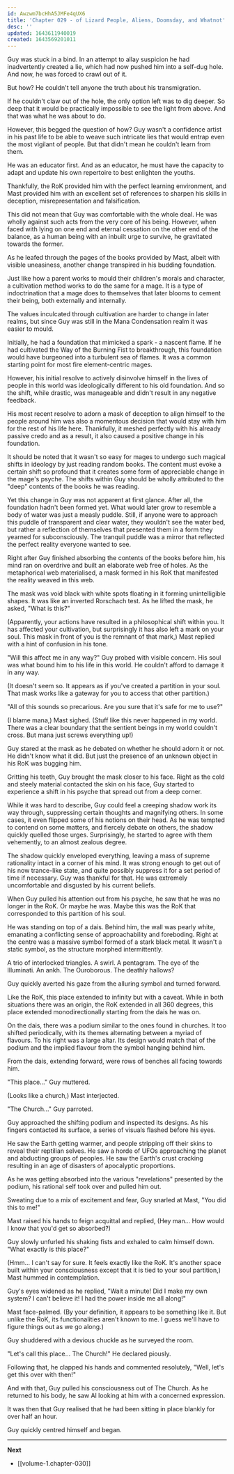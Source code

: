 ```yaml
---
id: Awzwm7bcHhA5JMFe4qUX6
title: 'Chapter 029 - of Lizard People, Aliens, Doomsday, and Whatnot'
desc: ''
updated: 1643611940019
created: 1643569201011
---
```


Guy was stuck in a bind. In an attempt to allay suspicion he had inadvertently created a lie, which had now pushed him into a self-dug hole. And now, he was forced to crawl out of it.

But how? He couldn't tell anyone the truth about his transmigration.

If he couldn't claw out of the hole, the only option left was to dig deeper. So deep that it would be practically impossible to see the light from above. And that was what he was about to do.

However, this begged the question of how? Guy wasn't a confidence artist in his past life to be able to weave such intricate lies that would entrap even the most vigilant of people. But that didn't mean he couldn't learn from them.

He was an educator first. And as an educator, he must have the capacity to adapt and update his own repertoire to best enlighten the youths.

Thankfully, the RoK provided him with the perfect learning environment, and Mast provided him with an excellent set of references to sharpen his skills in deception, misrepresentation and falsification.

This did not mean that Guy was comfortable with the whole deal. He was wholly against such acts from the very core of his being. However, when faced with lying on one end and eternal cessation on the other end of the balance, as a human being with an inbuilt urge to survive, he gravitated towards the former.

As he leafed through the pages of the books provided by Mast, albeit with visible uneasiness, another change transpired in his budding foundation.

Just like how a parent works to mould their children's morals and character, a cultivation method works to do the same for a mage. It is a type of indoctrination that a mage does to themselves that later blooms to cement their being, both externally and internally.

The values inculcated through cultivation are harder to change in later realms, but since Guy was still in the Mana Condensation realm it was easier to mould.

Initially, he had a foundation that mimicked a spark - a nascent flame. If he had cultivated the Way of the Burning Fist to breakthrough, this foundation would have burgeoned into a turbulent sea of flames. It was a common starting point for most fire element-centric mages.

However, his initial resolve to actively disinvolve himself in the lives of people in this world was ideologically different to his old foundation. And so the shift, while drastic, was manageable and didn't result in any negative feedback.

His most recent resolve to adorn a mask of deception to align himself to the people around him was also a momentous decision that would stay with him for the rest of his life here. Thankfully, it meshed perfectly with his already passive credo and as a result, it also caused a positive change in his foundation.

It should be noted that it wasn't so easy for mages to undergo such magical shifts in ideology by just reading random books. The content must evoke a certain shift so profound that it creates some form of appreciable change in the mage's psyche. The shifts within Guy should be wholly attributed to the "deep" contents of the books he was reading.

Yet this change in Guy was not apparent at first glance. After all, the foundation hadn't been formed yet. What would later grow to resemble a body of water was just a measly puddle. Still, if anyone were to approach this puddle of transparent and clear water, they wouldn't see the water bed, but rather a reflection of themselves that presented them in a form they yearned for subconsciously. The tranquil puddle was a mirror that reflected the perfect reality everyone wanted to see.

Right after Guy finished absorbing the contents of the books before him, his mind ran on overdrive and built an elaborate web free of holes. As the metaphorical web materialised, a mask formed in his RoK that manifested the reality weaved in this web.

The mask was void black with white spots floating in it forming unintelligible shapes. It was like an inverted Rorschach test. As he lifted the mask, he asked, "What is this?"

(Apparently, your actions have resulted in a philosophical shift within you. It has affected your cultivation, but surprisingly it has also left a mark on your soul. This mask in front of you is the remnant of that mark,) Mast replied with a hint of confusion in his tone.

"Will this affect me in any way?" Guy probed with visible concern. His soul was what bound him to his life in this world. He couldn't afford to damage it in any way.

(It doesn't seem so. It appears as if you've created a partition in your soul. That mask works like a gateway for you to access that other partition.)

"All of this sounds so precarious. Are you sure that it's safe for me to use?"

(I blame mana,) Mast sighed. (Stuff like this never happened in my world. There was a clear boundary that the sentient beings in my world couldn't cross. But mana just screws everything up!)

Guy stared at the mask as he debated on whether he should adorn it or not. He didn't know what it did. But just the presence of an unknown object in his RoK was bugging him.

Gritting his teeth, Guy brought the mask closer to his face. Right as the cold and steely material contacted the skin on his face, Guy started to experience a shift in his psyche that spread out from a deep corner.

While it was hard to describe, Guy could feel a creeping shadow work its way through, suppressing certain thoughts and magnifying others. In some cases, it even flipped some of his notions on their head. As he was tempted to contend on some matters, and fiercely debate on others, the shadow quickly quelled those urges. Surprisingly, he started to agree with them vehemently, to an almost zealous degree.

The shadow quickly enveloped everything, leaving a mass of supreme rationality intact in a corner of his mind. It was strong enough to get out of his now trance-like state, and quite possibly suppress it for a set period of time if necessary. Guy was thankful for that. He was extremely uncomfortable and disgusted by his current beliefs.

When Guy pulled his attention out from his psyche, he saw that he was no longer in the RoK. Or maybe he was. Maybe this was the RoK that corresponded to this partition of his soul.

He was standing on top of a dais. Behind him, the wall was pearly white, emanating a conflicting sense of approachability and foreboding. Right at the centre was a massive symbol formed of a stark black metal. It wasn't a static symbol, as the structure morphed intermittently.

A trio of interlocked triangles. A swirl. A pentagram. The eye of the Illuminati. An ankh. The Ouroborous. The deathly hallows?

Guy quickly averted his gaze from the alluring symbol and turned forward.

Like the RoK, this place extended to infinity but with a caveat. While in both situations there was an origin, the RoK extended in all 360 degrees, this place extended monodirectionally starting from the dais he was on.

On the dais, there was a podium similar to the ones found in churches. It too shifted periodically, with its themes alternating between a myriad of flavours. To his right was a large altar. Its design would match that of the podium and the implied flavour from the symbol hanging behind him.

From the dais, extending forward, were rows of benches all facing towards him.

"This place..." Guy muttered.

(Looks like a church,) Mast interjected.

"The Church..." Guy parroted.

Guy approached the shifting podium and inspected its designs. As his fingers contacted its surface, a series of visuals flashed before his eyes.

He saw the Earth getting warmer, and people stripping off their skins to reveal their reptilian selves. He saw a horde of UFOs approaching the planet and abducting groups of peoples. He saw the Earth's crust cracking resulting in an age of disasters of apocalyptic proportions.

As he was getting absorbed into the various "revelations" presented by the podium, his rational self took over and pulled him out.

Sweating due to a mix of excitement and fear, Guy snarled at Mast, "You did this to me!"

Mast raised his hands to feign acquittal and replied, (Hey man... How would I know that you'd get so absorbed?)

Guy slowly unfurled his shaking fists and exhaled to calm himself down. "What exactly is this place?"

(Hmm... I can't say for sure. It feels exactly like the RoK. It's another space built within your consciousness except that it is tied to your soul partition,) Mast hummed in contemplation.

Guy's eyes widened as he replied, "Wait a minute! Did I make my own system? I can't believe it! I had the power inside me all along!"

Mast face-palmed. (By your definition, it appears to be something like it. But unlike the RoK, its functionalities aren't known to me. I guess we'll have to figure things out as we go along.)

Guy shuddered with a devious chuckle as he surveyed the room.

"Let's call this place... The Church!" He declared piously.

Following that, he clapped his hands and commented resolutely, "Well, let's get this over with then!"

And with that, Guy pulled his consciousness out of The Church. As he returned to his body, he saw Al looking at him with a concerned expression.

It was then that Guy realised that he had been sitting in place blankly for over half an hour.

Guy quickly centred himself and began.

____

**Next**
* [[volume-1.chapter-030]]